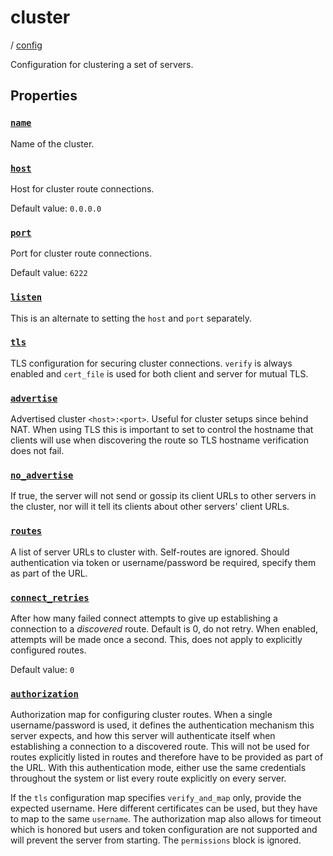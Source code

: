 # cluster

/ [config](/reference/server-config/index.md) 

Configuration for clustering a set of servers.

## Properties

### [`name`](/reference/server-config/name/index.md)

Name of the cluster.

### [`host`](/reference/server-config/host/index.md)

Host for cluster route connections.

Default value: `0.0.0.0`

### [`port`](/reference/server-config/port/index.md)

Port for cluster route connections.

Default value: `6222`

### [`listen`](/reference/server-config/listen/index.md)

This is an alternate to setting the `host` and `port` separately.

### [`tls`](/reference/server-config/tls/index.md)

TLS configuration for securing cluster connections.
`verify` is always enabled and `cert_file` is used for
both client and server for mutual TLS.

### [`advertise`](/reference/server-config/advertise/index.md)

Advertised cluster `<host>:<port>`. Useful for cluster setups since
behind NAT. When using TLS this is important to set to control the
hostname that clients will use when discovering the route so TLS
hostname verification does not fail.

### [`no_advertise`](/reference/server-config/no_advertise/index.md)

If true, the server will not send or gossip its client URLs to other servers in the cluster, nor
will it tell its clients about other servers' client URLs.

### [`routes`](/reference/server-config/routes/index.md)

A list of server URLs to cluster with. Self-routes are ignored. Should authentication via token or username/password
be required, specify them as part of the URL.

### [`connect_retries`](/reference/server-config/connect_retries/index.md)

After how many failed connect attempts to give up establishing a connection to a *discovered* route. Default is 0, do not retry.
When enabled, attempts will be made once a second. This, does not apply to explicitly configured routes.

Default value: `0`

### [`authorization`](/reference/server-config/authorization/index.md)

Authorization map for configuring cluster routes. When a single username/password is used, it defines the authentication mechanism
this server expects, and how this server will authenticate itself when establishing a connection to a discovered route. This will
not be used for routes explicitly listed in routes and therefore have to be provided as part of the URL. With this authentication
mode, either use the same credentials throughout the system or list every route explicitly on every server.

If the `tls` configuration map specifies `verify_and_map` only, provide the expected username. Here different certificates can be
used, but they have to map to the same `username`. The authorization map also allows for timeout which is honored but users and
token configuration are not supported and will prevent the server from starting. The `permissions` block is ignored.


